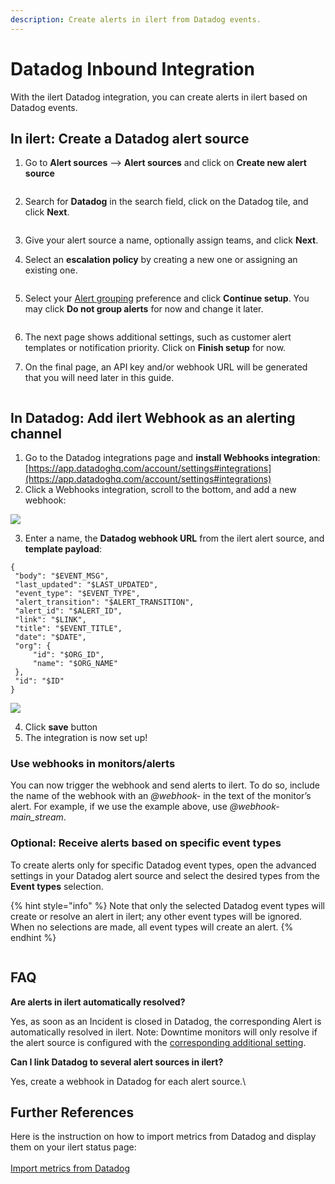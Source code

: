 ```yaml
---
description: Create alerts in ilert from Datadog events.
---
```


# Datadog Inbound Integration

With the ilert Datadog integration, you can create alerts in ilert based on Datadog events.

## In ilert: Create a Datadog alert source <a href="#alert-source" id="alert-source"></a>

1.  Go to **Alert sources** --> **Alert sources** and click on **Create new alert source**

    <figure><img src="../../.gitbook/assets/Screenshot 2023-08-28 at 10.21.10.png" alt=""><figcaption></figcaption></figure>
2.  Search for **Datadog** in the search field, click on the Datadog tile, and click **Next**.&#x20;

    <figure><img src="../../.gitbook/assets/Screenshot 2023-08-28 at 10.24.23.png" alt=""><figcaption></figcaption></figure>
3. Give your alert source a name, optionally assign teams, and click **Next**.
4.  Select an **escalation policy** by creating a new one or assigning an existing one.

    <figure><img src="../../.gitbook/assets/Screenshot 2023-08-28 at 11.37.47.png" alt=""><figcaption></figcaption></figure>
5.  Select your [Alert grouping](../../alerting/alert-sources.md#alert-grouping) preference and click **Continue setup**. You may click **Do not group alerts** for now and change it later.&#x20;

    <figure><img src="../../.gitbook/assets/Screenshot 2023-08-28 at 11.38.24.png" alt=""><figcaption></figcaption></figure>
6. The next page shows additional settings, such as customer alert templates or notification priority. Click on **Finish setup** for now.
7.  On the final page, an API key and/or webhook URL will be generated that you will need later in this guide.

    <figure><img src="../../.gitbook/assets/Screenshot 2023-08-28 at 11.47.34 (1).png" alt=""><figcaption></figcaption></figure>

## In Datadog: Add ilert Webhook as an alerting channel <a href="#add-webhook" id="add-webhook"></a>

1. Go to the Datadog integrations page and **install Webhooks integration**: [https://app.datadoghq.com/account/settings#integrations](https://app.datadoghq.com/account/settings#integrations)
2. Click a Webhooks integration, scroll to the bottom, and add a new webhook:

![](../../.gitbook/assets/dd3.png)

3. Enter a name, the **Datadog webhook URL** from the ilert alert source, and **template payload**:

```
{
 "body": "$EVENT_MSG",
 "last_updated": "$LAST_UPDATED",
 "event_type": "$EVENT_TYPE",
 "alert_transition": "$ALERT_TRANSITION",
 "alert_id": "$ALERT_ID",
 "link": "$LINK",
 "title": "$EVENT_TITLE",
 "date": "$DATE",
 "org": {
     "id": "$ORG_ID",
     "name": "$ORG_NAME"
 },
 "id": "$ID"
}
```

![](../../.gitbook/assets/dd4.png)

4. Click **save** button
5. The integration is now set up!

### Use webhooks in monitors/alerts

You can now trigger the webhook and send alerts to ilert. To do so, include the name of the webhook with an _@webhook-_ in the text of the monitor’s alert. For example, if we use the example above, use _@webhook-main\_stream_.



### Optional: Receive alerts based on specific event types

To create alerts only for specific Datadog event types, open the advanced settings in your Datadog alert source and select the desired types from the **Event types** selection.

{% hint style="info" %}
Note that only the selected Datadog event types will create or resolve an alert in ilert; any other event types will be ignored. When no selections are made, all event types will create an alert.
{% endhint %}

<figure><img src="../../.gitbook/assets/datadog-advanced-1.png" alt=""><figcaption></figcaption></figure>

## FAQ <a href="#faq" id="faq"></a>

**Are alerts in ilert automatically resolved?**

Yes, as soon as an Incident is closed in Datadog, the corresponding Alert is automatically resolved in ilert. Note: Downtime monitors will only resolve if the alert source is configured with the [corresponding additional setting](inbound.md#optional-receive-alerts-based-on-specific-event-types).

**Can I link Datadog to several alert sources in ilert?**

Yes, create a webhook in Datadog for each alert source.\


## Further References <a href="#faq" id="faq"></a>

Here is the instruction on how to import metrics from Datadog and display them on your ilert status page: \
\
[Import metrics from Datadog](https://docs.ilert.com/incident-comms-and-status-pages/metrics/import-metrics-from-datadog)
